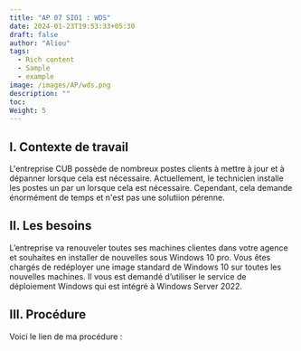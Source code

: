 ```yaml
---
title: "AP 07 SIO1 : WDS"
date: 2024-01-23T19:53:33+05:30
draft: false
author: "Aliou"
tags:
  - Rich content
  - Sample
  - example
image: /images/AP/wds.png
description: ""
toc: 
Weight: 5
---
```


## I. Contexte de travail

L'entreprise CUB possède de nombreux postes clients à mettre à jour et à dépanner lorsque cela est nécessaire. Actuellement, le technicien installe les postes un par un lorsque cela est nécessaire. Cependant, cela demande énormément de temps et n'est pas une solutiion pérenne.

## II. Les besoins 


L’entreprise va renouveler toutes ses machines clientes dans votre agence et souhaites en installer de nouvelles sous Windows 10 pro. Vous êtes chargés de redéployer une image standard de Windows 10 sur toutes les nouvelles machines. Il vous est demandé d’utiliser le service de déploiement Windows qui est intégré à Windows Server 2022.

## III. Procédure 

Voici le lien de ma procédure :
